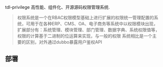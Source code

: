 tdl-privilege 高性能、组件化、开源源码权限管理系统.

>权限系统是一个在RBAC权限模型基础上进行扩展的权限统一管理配置的系统，可用于在各种ERP、CMS、OA、电子商务等系统中以权限模块出现， 扩展部分有：系统管理、模块管理、部门管理、数据字典、系统权限值等，权限的计算基于二进制的位运算来实现，与一般的权限 系统相比是一个主要的区别，对外通过dubbo暴露用户鉴权API

## 部署